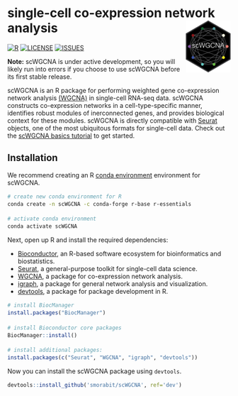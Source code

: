
# single-cell co-expression network analysis <img src="man/figures/logo.png" align="right" height="20%" width="20%" />

[![R](https://img.shields.io/github/r-package/v/smorabit/scWGCNA)](https://github.com/smorabit/scWGCNA/tree/dev)
[![LICENSE](https://img.shields.io/github/license/smorabit/scWGCNA)](LICENSE.md)
[![ISSUES](https://img.shields.io/github/issues/smorabit/scWGCNA)](https://github.com/smorabit/scWGCNA/issues)


**Note:** scWGCNA is under active development, so you will likely run into errors
if you choose to use scWGCNA before its first stable release.

scWGCNA is an R package for performing weighted gene co-expression network analysis [(WGCNA)](https://horvath.genetics.ucla.edu/html/CoexpressionNetwork/Rpackages/WGCNA/) in single-cell
RNA-seq data. scWGCNA constructs co-expression networks in a cell-type-specific manner,
identifies robust modules of inerconnected genes, and provides biological
context for these modules. scWGCNA is directly compatible with
[Seurat](https://satijalab.org/seurat/index.html) objects, one of the most ubiquitous
formats for single-cell data. Check out the [scWGCNA basics tutorial](articles/basic_tutorial.html) to get started.


## Installation

We recommend creating an R [conda environment](https://docs.conda.io/en/latest/)
environment for scWGCNA.

```bash
# create new conda environment for R
conda create -n scWGCNA -c conda-forge r-base r-essentials

# activate conda environment
conda activate scWGCNA
```

Next, open up R and install the required dependencies:

* [Bioconductor](https://www.bioconductor.org/), an R-based software ecosystem for bioinformatics and biostatistics.
* [Seurat](https://satijalab.org/seurat/index.html), a general-purpose toolkit for single-cell data science.
* [WGCNA](https://horvath.genetics.ucla.edu/html/CoexpressionNetwork/Rpackages/WGCNA/), a package for co-expression network analysis.
* [igraph](https://igraph.org/r/), a package for general network analysis and visualization.
* [devtools](https://devtools.r-lib.org/), a package for package development in R.

```r
# install BiocManager
install.packages("BiocManager")

# install Bioconductor core packages
BiocManager::install()

# install additional packages:
install.packages(c("Seurat", "WGCNA", "igraph", "devtools"))

```

Now you can install the scWGCNA package using `devtools`.

```r
devtools::install_github('smorabit/scWGCNA', ref='dev')
```
